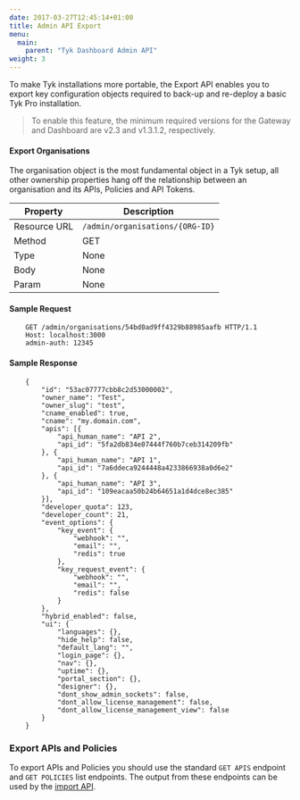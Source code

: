 ```yaml
---
date: 2017-03-27T12:45:14+01:00
title: Admin API Export
menu:
  main:
    parent: "Tyk Dashboard Admin API"
weight: 3 
---
```


To make Tyk installations more portable, the Export API enables you to export key configuration objects required to back-up and re-deploy a basic Tyk Pro installation.

> To enable this feature, the minimum required versions for the Gateway and Dashboard are v2.3 and v1.3.1.2, respectively.

#### Export Organisations

The organisation object is the most fundamental object in a Tyk setup, all other ownership properties hang off the relationship between an organisation and its APIs, Policies and API Tokens.

| **Property** | **Description**                 |
| ------------ | ------------------------------- |
| Resource URL | `/admin/organisations/{ORG-ID}` |
| Method       | GET                             |
| Type         | None                            |
| Body         | None                            |
| Param        | None                            |

#### Sample Request

```{.copyWrapper}
    GET /admin/organisations/54bd0ad9ff4329b88985aafb HTTP/1.1
    Host: localhost:3000
    admin-auth: 12345
```

#### Sample Response

```
    {
        "id": "53ac07777cbb8c2d53000002",
        "owner_name": "Test",
        "owner_slug": "test",
        "cname_enabled": true,
        "cname": "my.domain.com",
        "apis": [{
            "api_human_name": "API 2",
            "api_id": "5fa2db834e07444f760b7ceb314209fb"
        }, {
            "api_human_name": "API 1",
            "api_id": "7a6ddeca9244448a4233866938a0d6e2"
        }, {
            "api_human_name": "API 3",
            "api_id": "109eacaa50b24b64651a1d4dce8ec385"
        }],
        "developer_quota": 123,
        "developer_count": 21,
        "event_options": {
            "key_event": {
                "webhook": "",
                "email": "",
                "redis": true
            },
            "key_request_event": {
                "webhook": "",
                "email": "",
                "redis": false
            }
        },
        "hybrid_enabled": false,
        "ui": {
            "languages": {},
            "hide_help": false,
            "default_lang": "",
            "login_page": {},
            "nav": {},
            "uptime": {},
            "portal_section": {},
            "designer": {},
            "dont_show_admin_sockets": false,
            "dont_allow_license_management": false,
            "dont_allow_license_management_view": false
        }
    }
```

### Export APIs and Policies

To export APIs and Policies you should use the standard `GET APIS` endpoint and `GET POLICIES` list endpoints. The output from these endpoints can be used by the [import API][1].

 [1]: /docs/dashboard-admin-api/import/
